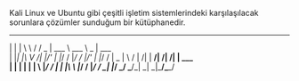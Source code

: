 Kali Linux ve Ubuntu gibi çeşitli işletim sistemlerindeki karşılaşılacak sorunlara çözümler sunduğum bir kütüphanedir.



 _   ___   ___________________ ___________ 
| | | \ \ / /  _  | ___ \ ___ \  _  | ___ \
| |_| |\ V /| |/' | |_/ / |_/ / |/' | |_/ /
|  _  | \ / |  /| |  __/|    /|  /| | ___ \
| | | | | | \ |_/ / |   | |\ \\ |_/ / |_/ /
\_| |_/ \_/  \___/\_|   \_| \_|\___/\____/ 
                                           
                                           

